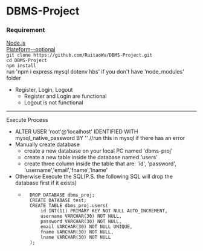 # DBMS-Project<br>
### Requirement<br>
[Node.js](https://nodejs.org/en/)<br>
[Plateform--optional](https://www.apachefriends.org/index.html)<br>
`git clone https://github.com/RuitaoWu/DBMS-Project.git`<br>
`cd DBMS-Project`<br>
`npm install`<br>
run 'npm i express mysql dotenv hbs' if you don't have 'node_modules' folder
- Register, Login, Logout
    - Register and Login are functional
    - Logout is not functional
---
Execute Process<br>
 - ALTER USER 'root'@'localhost' IDENTIFIED WITH mysql_native_password BY '' //run this in mysql if there has an error<br>
 - Manually create database
    - create a new database on your local PC named 'dbms-proj'<br>
    - create a new table inside the database named 'users'<br>
    - create three column inside the table that are: 'id', 'password', 'username','email','fname','lname'<br>
- Otherwise Execute the SQL(P.S. the following SQL will drop the database first if it exists)
    - ``` 
        DROP DATABASE dbms_proj;
        CREATE DATABASE test;
        CREATE TABLE dbms_proj.users(
            id INT(11) PRIMARY KEY NOT NULL AUTO_INCREMENT,
            username VARCHAR(30) NOT NULL,
            password VARCHAR(30) NOT NULL,
            email VARCHAR(30) NOT NULL UNIQUE,
            fname VARCHAR(30) NOT NULL,
            lname VARCHAR(30) NOT NULL
        );
     ```
